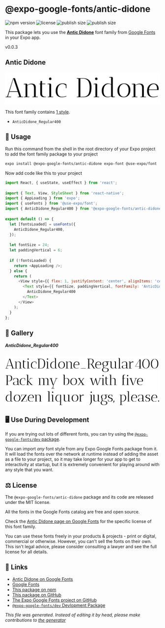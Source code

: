 # @expo-google-fonts/antic-didone

![npm version](https://flat.badgen.net/npm/v/@expo-google-fonts/antic-didone)
![license](https://flat.badgen.net/github/license/expo/google-fonts)
![publish size](https://flat.badgen.net/packagephobia/install/@expo-google-fonts/antic-didone)
![publish size](https://flat.badgen.net/packagephobia/publish/@expo-google-fonts/antic-didone)

This package lets you use the [**Antic Didone**](https://fonts.google.com/specimen/Antic+Didone) font family from [Google Fonts](https://fonts.google.com/) in your Expo app.

v0.0.3

## Antic Didone

![Antic Didone](./font-family.png)

This font family contains [1 style](#gallery).

- `AnticDidone_Regular400`

## 🔡 Usage

Run this command from the shell in the root directory of your Expo project to add the font family package to your project
```sh
expo install @expo-google-fonts/antic-didone expo-font @use-expo/font
```

Now add code like this to your project
```js
import React, { useState, useEffect } from 'react';

import { Text, View, StyleSheet } from 'react-native';
import { AppLoading } from 'expo';
import { useFonts } from '@use-expo/font';
import { AnticDidone_Regular400 } from '@expo-google-fonts/antic-didone';

export default () => {
  let [fontsLoaded] = useFonts({
    AnticDidone_Regular400,
  });

  let fontSize = 24;
  let paddingVertical = 6;

  if (!fontsLoaded) {
    return <AppLoading />;
  } else {
    return (
      <View style={{ flex: 1, justifyContent: 'center', alignItems: 'center' }}>
        <Text style={{ fontSize, paddingVertical, fontFamily: 'AnticDidone_Regular400' }}>
          AnticDidone_Regular400
        </Text>
      </View>
    );
  }
};

```

## 📖 Gallery

##### AnticDidone_Regular400
![AnticDidone_Regular400](./ed8ca32ea2c34cc27f4a10cdf51c0ddb35d0cd580df90b19e68d8096a145ec35.ttf.png)


## 🖥️ Use During Development

If you are trying out lots of different fonts, you can try using the [`@expo-google-fonts/dev` package](https://github.com/expo/google-fonts/tree/master/font-packages/dev#readme).

You can import *any* font style from any Expo Google Fonts package from it. It will load the fonts
over the network at runtime instead of adding the asset as a file to your project, so it may take longer
for your app to get to interactivity at startup, but it is extremely convenient
for playing around with any style that you want.

## ⚖️ License

The `@expo-google-fonts/antic-didone` package and its code are released under the MIT license.

All the fonts in the Google Fonts catalog are free and open source.

Check the [Antic Didone page on Google Fonts](https://fonts.google.com/specimen/Antic+Didone) for the specific license of this font family.

You can use these fonts freely in your products & projects - print or digital, commercial or otherwise. However, you can't sell the fonts on their own. This isn't legal advice, please consider consulting a lawyer and see the full license for all details.

## 🔗 Links

- [Antic Didone on Google Fonts](https://fonts.google.com/specimen/Antic+Didone)
- [Google Fonts](https://fonts.google.com/)
- [This package on npm](https://www.npmjs.com/package/@expo-google-fonts/antic-didone)
- [This package on GitHub](https://github.com/expo/google-fonts/tree/master/font-packages/antic-didone)
- [The Expo Google Fonts project on GitHub](https://github.com/expo/google-fonts)
- [`@expo-google-fonts/dev` Devlopment Package](https://github.com/expo/google-fonts/tree/master/font-packages/dev)


*This file was generated. Instead of editing it by head, please make contributions to [the generator](https://github.com/expo/google-fonts/tree/master/packages/generator)*
